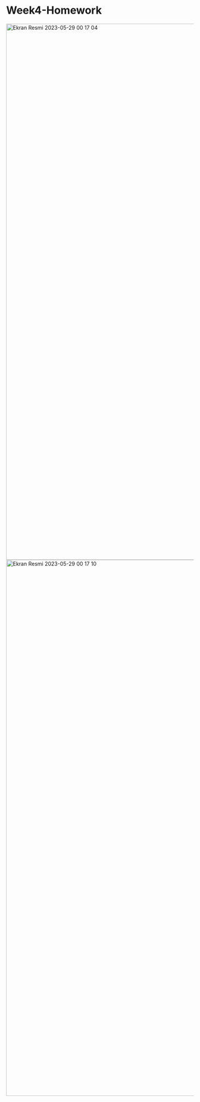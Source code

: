 # Week4-Homework

<img width="1440" alt="Ekran Resmi 2023-05-29 00 17 04" src="https://github.com/oznurkandakoglu/Week4-Homework/assets/73194842/a9f15b58-0fe8-4a12-a849-092debd04ba3">
<img width="1440" alt="Ekran Resmi 2023-05-29 00 17 10" src="https://github.com/oznurkandakoglu/Week4-Homework/assets/73194842/bc77942c-6d15-4315-bc80-38fb58d0f0db">
